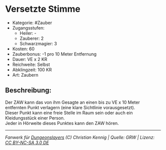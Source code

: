 # Versetzte Stimme  
- Kategorie: #Zauber  
- Zugangsstufen:  
  - Heiler: -  
  - Zauberer: 2  
  - Schwarzmagier: 3  
- Kosten: 60  
- Zauberbonus: -1 pro 10 Meter Entfernung  
- Dauer: VE x 2 KR  
- Reichweite: Selbst  
- Abklingzeit: 100 KR  
- Art: Zaubern     

## Beschreibung:
Der ZAW kann das von ihm Gesagte an einen bis zu VE x 10 Meter entfernten Punkt verlagern (eine klare Sichtlinie vorausgesetzt).<br>Dieser Punkt kann eine freie Stelle im Raum sein oder auch ein Kleidungsstück einer Person.<br>Jeder in Hörweite dieses Punktes kann den ZAW hören.


___
*Fanwerk für [Dungeonslayers](https://www.dungeonslayers.net/) (C) Christian Kennig | Quelle: GRW | Lizenz: [CC BY-NC-SA 3.0 DE](https://creativecommons.org/licenses/by-nc-sa/3.0/de/)*